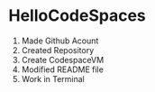 # HelloCodeSpaces

1. Made Github Acount
2. Created Repository
3. Create CodespaceVM
4. Modified README file
5. Work in Terminal